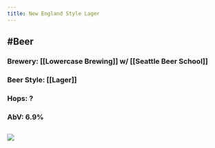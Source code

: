 ```yaml
---
title: New England Style Lager
---
```


## #Beer
### Brewery: [[Lowercase Brewing]] w/ [[Seattle Beer School]]

### Beer Style: [[Lager]]

### Hops: ?

### AbV: 6.9%

## ![](https://firebasestorage.googleapis.com/v0/b/firescript-577a2.appspot.com/o/imgs%2Fapp%2FVariably_Distressed%2FrPVVpXY9qb.jpeg?alt=media&token=078c0677-82d8-4822-9320-d9cad84390c5)
